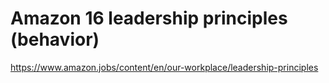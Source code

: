 # Amazon 16 leadership principles (behavior)  
https://www.amazon.jobs/content/en/our-workplace/leadership-principles